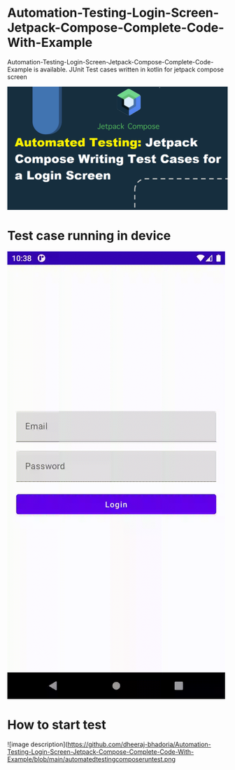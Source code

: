 # Automation-Testing-Login-Screen-Jetpack-Compose-Complete-Code-With-Example
Automation-Testing-Login-Screen-Jetpack-Compose-Complete-Code-Example is available. JUnit Test cases written in kotlin for jetpack compose screen

![image description](https://github.com/dheeraj-bhadoria/Automation-Testing-Login-Screen-Jetpack-Compose-Complete-Code-With-Example/blob/main/automatedtestingcompose.png)

# Test case running in device 
![image description](https://github.com/dheeraj-bhadoria/Automation-Testing-Login-Screen-Jetpack-Compose-Complete-Code-With-Example/blob/main/automatedtestingcomposegif.gif)

# How to start test
![image description](https://github.com/dheeraj-bhadoria/Automation-Testing-Login-Screen-Jetpack-Compose-Complete-Code-With-Example/blob/main/automatedtestingcomposeruntest.png


